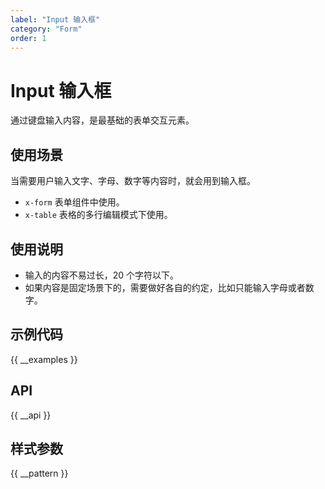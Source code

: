 ```yaml
---
label: "Input 输入框"
category: "Form"
order: 1
---
```


# Input 输入框

通过键盘输入内容，是最基础的表单交互元素。

## 使用场景

当需要用户输入文字、字母、数字等内容时，就会用到输入框。

-   `x-form` 表单组件中使用。
-   `x-table` 表格的多行编辑模式下使用。

## 使用说明

-   输入的内容不易过长，20 个字符以下。
-   如果内容是固定场景下的，需要做好各自的约定，比如只能输入字母或者数字。

## 示例代码

{{ __examples }}

## API

{{ __api }}

## 样式参数

{{ __pattern }}
